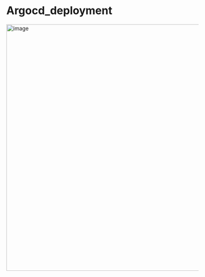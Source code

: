 # Argocd_deployment


<img width="645" alt="image" src="https://github.com/vishnureddy997/Argocd_deployment/assets/57907899/453d57b8-7461-412c-9ae1-50a58a7fe5c7">
